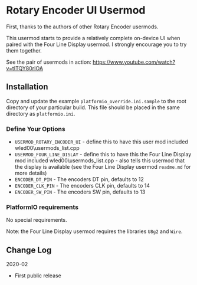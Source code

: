 # Rotary Encoder UI Usermod

First, thanks to the authors of other Rotary Encoder usermods.

This usermod starts to provide a relatively complete on-device
UI when paired with the Four Line Display usermod. I strongly
encourage you to try them together.

See the pair of usermods in action: https://www.youtube.com/watch?v=tITQY80rIOA

## Installation

Copy and update the example `platformio_override.ini.sample` to the root directory of your particular build.
This file should be placed in the same directory as `platformio.ini`.

### Define Your Options

* `USERMOD_ROTARY_ENCODER_UI`  - define this to have this user mod included wled00\usermods_list.cpp
* `USERMOD_FOUR_LINE_DISLAY`   - define this to have this the Four Line Display mod included wled00\usermods_list.cpp - also tells this usermod that the display is available (see the Four Line Display usermod `readme.md` for more details)
* `ENCODER_DT_PIN`             - The encoders DT pin, defaults to 12
* `ENCODER_CLK_PIN`            - The encoders CLK pin, defaults to 14
* `ENCODER_SW_PIN`             - The encoders SW pin, defaults to 13

### PlatformIO requirements

No special requirements.

Note: the Four Line Display usermod requires the libraries `U8g2` and `Wire`.

## Change Log

2020-02
* First public release

